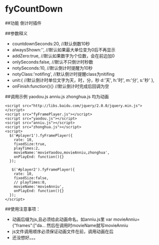 # fyCountDown

##功能
倒计时插件

##参数释义
* countdownSeconds:20,     //默认倒数10秒
* alwaysShown:'',          //默认如果最大单位变为0后不再显示
* addZero:true,            //默认如果数字为个位数，会在前边加0
* onlySeconds:false,       //默认不只倒计时秒数
* notySeconds:10,          //默认倒计时提醒为10秒
* notyClass:'notifing',    //默认倒计时提醒class为nitifing
* unit:{                   //默认倒计时单位文字为天，时，分，秒
    d:'天',
    h:'时',
    m:'分',
    s:'秒'
  },
* onFinish:function(){}    //默认倒计时完成后回调为空


##调用示例
yaodou.js  anniu.js zhonghua.js  均为动画
```
<script src="http://libs.baidu.com/jquery/2.0.0/jquery.min.js"></script>
<script src="fyFramePlayer.js"></script>
<script src="yaodou.js"></script>
<script src="anniu.js"></script>
<script src="zhonghua.js"></script>
<script>
  $('#player1').fyFramePlayer({
    rate: 10,
    fixedSize:true,
    playTimes:2,
    movieName:'movieYaodou,movieAnniu,zhonghua',
    onPlayEnd: function(){}
  });

   $('#player2').fyFramePlayer({
    rate: 10,
    fixedSize:false,
    // playTimes:0,
    movieName:'movieAnniu',
    onPlayEnd: function(){}
  });
</script>
```

##使用注意事项：
* 动画后缀为js,且必须给此动画命名。如anniu.js里  var movieAnniu={"frames":["da...  然后在调用时movieName就写movieAnniu
* js文件调用顺序必须保证动画文件在前，调用动画在后
* 还没想好。。。